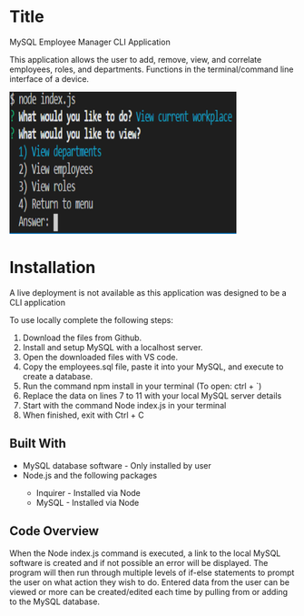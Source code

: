 # Title
<p>MySQL Employee Manager CLI Application</p>
<p>This application allows the user to add, remove, view, and correlate employees, roles, and departments. Functions in the terminal/command line interface of a device.</p>
<img src="Capture4.PNG" height="250px" width="400px"/>

# Installation
<p>A live deployment is not available as this application was designed to be a CLI application</p>
<p>To use locally complete the following steps:</p>
<ol>
    <li>Download the files from Github.</li>
    <li>Install and setup MySQL with a localhost server.</li>
    <li>Open the downloaded files with VS code.</li>
    <li>Copy the employees.sql file, paste it into your MySQL, and execute to create a database.</li>
    <li>Run the command npm install in your terminal (To open: ctrl + `)</li>
    <li>Replace the data on lines 7 to 11 with your local MySQL server details</li>
    <li>Start with the command Node index.js in your terminal</li>
    <li>When finished, exit with Ctrl + C</li>
</ol>

## Built With
<ul>
<li>MySQL database software - Only installed by user</li>
<li>Node.js and the following packages</li>
<ul>
<li>Inquirer - Installed via Node</li>
<li>MySQL - Installed via Node</li>
</ul>
</ul>

## Code Overview
<p>When the Node index.js command is executed, a link to the local MySQL software is created and if not possible an error will be displayed. The program will then run through multiple levels of if-else statements to prompt the user on what action they wish to do. Entered data from the user can be viewed or more can be created/edited each time by pulling from or adding to the MySQL database.</p> 